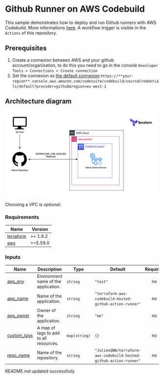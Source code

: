 # Github Runner on AWS Codebuild

This sample demonstrates how to deploy and run Github runners with AWS Codebuild. More informations  [here](https://aws.amazon.com/fr/blogs/devops/aws-codebuild-managed-self-hosted-github-action-runners/). A workflow trigger is visible in the `Actions` of this repository.

## Prerequisites

1. Create a connexion between AWS and your github account/organization, to do this you need to go in the console `Developer Tools > Connections > Create connection`
2. Set the connexion as [the default connexion](https://eu-west-1.console.aws.amazon.com/codesuite/codebuild/sourceCredentials/default?provider=github&region=eu-west-1) `https://**your-region**.console.aws.amazon.com/codesuite/codebuild/sourceCredentials/default?provider=github&region=eu-west-1`
## Architecture diagram

![infra-diagrams](./docs/architecture/terraform-aws-codebuild-hosted-github-action-runner.png)

Choosing a VPC is *optional*.
<!-- BEGIN_TF_DOCS -->

### Requirements

| Name                                                                      | Version  |
| ------------------------------------------------------------------------- | -------- |
| <a name="requirement_terraform"></a> [terraform](#requirement\_terraform) | >= 1.6.2 |
| <a name="requirement_aws"></a> [aws](#requirement\_aws)                   | >=5.59.0 |

### Inputs

| Name                                                                  | Description                            | Type          | Default                                                           | Required |
| --------------------------------------------------------------------- | -------------------------------------- | ------------- | ----------------------------------------------------------------- | :------: |
| <a name="input_app_env"></a> [app\_env](#input\_app\_env)             | Environment name of the application.   | `string`      | `"test"`                                                          |    no    |
| <a name="input_app_name"></a> [app\_name](#input\_app\_name)          | Name of the application.               | `string`      | `"terraform-aws-codebuild-hosted-github-action-runner"`           |    no    |
| <a name="input_app_owner"></a> [app\_owner](#input\_app\_owner)       | Owner of the application.              | `string`      | `"me"`                                                            |    no    |
| <a name="input_custom_tags"></a> [custom\_tags](#input\_custom\_tags) | A map of tags to add to all resources. | `map(string)` | `{}`                                                              |    no    |
| <a name="input_repo_name"></a> [repo\_name](#input\_repo\_name)       | Name of the repository.                | `string`      | `"JulienQNN/terraform-aws-codebuild-hosted-github-action-runner"` |    no    |

<!-- END_TF_DOCS -->
<!-- BEGINNING OF PRE-COMMIT-TERRAFORM DOCS HOOK -->
README.md updated successfully
<!-- END OF PRE-COMMIT-TERRAFORM DOCS HOOK -->
